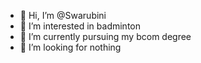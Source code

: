 - 👋 Hi, I’m @Swarubini
- 👀 I’m interested in badminton 
- 🌱 I’m currently pursuing my bcom degree
- 💞️ I’m looking for nothing 

<!---
Swarubini/Swarubini is a ✨ special ✨ repository because its `README.md` (this file) appears on your GitHub profile.
You can click the Preview link to take a look at your changes.
--->
